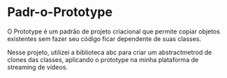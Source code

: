 # Padr-o-Prototype
O Prototype é um padrão de projeto criacional que permite copiar objetos existentes sem fazer seu código ficar dependente de suas classes.

Nesse projeto, utilizei a biblioteca abc para criar um abstractmetrod de clones das classes, aplicando o prototype na minha plataforma de streaming de vídeos.

